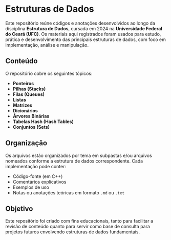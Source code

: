 # **Estruturas de Dados**

Este repositório reúne códigos e anotações desenvolvidos ao longo da disciplina **Estrutura de Dados**, cursada em 2024 na **Universidade Federal do Ceará (UFC)**. Os materiais aqui registrados foram usados para estudo, prática e desenvolvimento das principais estruturas de dados, com foco em implementação, análise e manipulação.

## **Conteúdo**

O repositório cobre os seguintes tópicos:

- **Ponteiros**
- **Pilhas (Stacks)**
- **Filas (Queues)**
- **Listas**
- **Matrizes**
- **Dicionários**
- **Árvores Binárias**
- **Tabelas Hash (Hash Tables)**
- **Conjuntos (Sets)**

## **Organização**

Os arquivos estão organizados por tema em subpastas e/ou arquivos nomeados conforme a estrutura de dados correspondente. Cada implementação pode conter:

- Código-fonte (em C++)
- Comentários explicativos
- Exemplos de uso
- Notas ou anotações teóricas em formato `.md` ou `.txt`

## **Objetivo**

Este repositório foi criado com fins educacionais, tanto para facilitar a revisão de conteúdo quanto para servir como base de consulta para projetos futuros envolvendo estruturas de dados fundamentais.